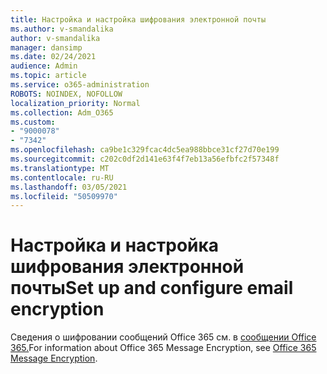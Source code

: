 ```yaml
---
title: Настройка и настройка шифрования электронной почты
ms.author: v-smandalika
author: v-smandalika
manager: dansimp
ms.date: 02/24/2021
audience: Admin
ms.topic: article
ms.service: o365-administration
ROBOTS: NOINDEX, NOFOLLOW
localization_priority: Normal
ms.collection: Adm_O365
ms.custom:
- "9000078"
- "7342"
ms.openlocfilehash: ca9be1c329fcac4dc5ea988bbce31cf27d70e199
ms.sourcegitcommit: c202c0df2d141e63f4f7eb13a56efbfc2f57348f
ms.translationtype: MT
ms.contentlocale: ru-RU
ms.lasthandoff: 03/05/2021
ms.locfileid: "50509970"
---
```

# <a name="set-up-and-configure-email-encryption"></a><span data-ttu-id="aa2b6-102">Настройка и настройка шифрования электронной почты</span><span class="sxs-lookup"><span data-stu-id="aa2b6-102">Set up and configure email encryption</span></span>

<span data-ttu-id="aa2b6-103">Сведения о шифровании сообщений Office 365 см. в [сообщении Office 365.](https://docs.microsoft.com/microsoft-365/compliance/ome)</span><span class="sxs-lookup"><span data-stu-id="aa2b6-103">For information about Office 365 Message Encryption, see [Office 365 Message Encryption](https://docs.microsoft.com/microsoft-365/compliance/ome).</span></span>

